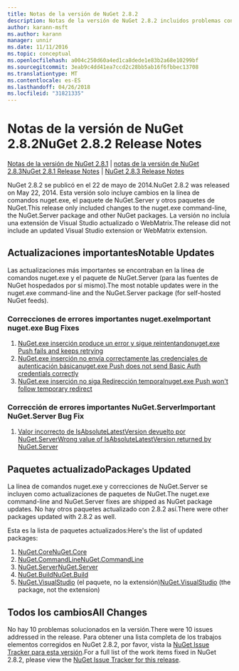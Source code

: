 ```yaml
---
title: Notas de la versión de NuGet 2.8.2
description: Notas de la versión de NuGet 2.8.2 incluidos problemas conocidos, correcciones de errores, las funciones agregadas y dcr.
author: karann-msft
ms.author: karann
manager: unnir
ms.date: 11/11/2016
ms.topic: conceptual
ms.openlocfilehash: a004c250d60a4ed1ca8dede1e83b2a68e10299bf
ms.sourcegitcommit: 3eab9c4dd41ea7ccd2c28bb5ab16f6fbbec13708
ms.translationtype: MT
ms.contentlocale: es-ES
ms.lasthandoff: 04/26/2018
ms.locfileid: "31821335"
---
```

# <a name="nuget-282-release-notes"></a><span data-ttu-id="34cda-103">Notas de la versión de NuGet 2.8.2</span><span class="sxs-lookup"><span data-stu-id="34cda-103">NuGet 2.8.2 Release Notes</span></span>

<span data-ttu-id="34cda-104">[Notas de la versión de NuGet 2.8.1](../release-notes/nuget-2.8.1.md) | [notas de la versión de NuGet 2.8.3](../release-notes/nuget-2.8.3.md)</span><span class="sxs-lookup"><span data-stu-id="34cda-104">[NuGet 2.8.1 Release Notes](../release-notes/nuget-2.8.1.md) | [NuGet 2.8.3 Release Notes](../release-notes/nuget-2.8.3.md)</span></span>

<span data-ttu-id="34cda-105">NuGet 2.8.2 se publicó en el 22 de mayo de 2014.</span><span class="sxs-lookup"><span data-stu-id="34cda-105">NuGet 2.8.2 was released on May 22, 2014.</span></span>  <span data-ttu-id="34cda-106">Esta versión solo incluye cambios en la línea de comandos nuget.exe, el paquete de NuGet.Server y otros paquetes de NuGet.</span><span class="sxs-lookup"><span data-stu-id="34cda-106">This release only included changes to the nuget.exe command-line, the NuGet.Server package and other NuGet packages.</span></span>  <span data-ttu-id="34cda-107">La versión no incluía una extensión de Visual Studio actualizado o WebMatrix.</span><span class="sxs-lookup"><span data-stu-id="34cda-107">The release did not include an updated Visual Studio extension or WebMatrix extension.</span></span>

## <a name="notable-updates"></a><span data-ttu-id="34cda-108">Actualizaciones importantes</span><span class="sxs-lookup"><span data-stu-id="34cda-108">Notable Updates</span></span>

<span data-ttu-id="34cda-109">Las actualizaciones más importantes se encontraban en la línea de comandos nuget.exe y el paquete de NuGet.Server (para las fuentes de NuGet hospedados por sí mismo).</span><span class="sxs-lookup"><span data-stu-id="34cda-109">The most notable updates were in the nuget.exe command-line and the NuGet.Server package (for self-hosted NuGet feeds).</span></span>

### <a name="important-nugetexe-bug-fixes"></a><span data-ttu-id="34cda-110">Correcciones de errores importantes nuget.exe</span><span class="sxs-lookup"><span data-stu-id="34cda-110">Important nuget.exe Bug Fixes</span></span>

1. [<span data-ttu-id="34cda-111">NuGet.exe inserción produce un error y sigue reintentando</span><span class="sxs-lookup"><span data-stu-id="34cda-111">nuget.exe Push fails and keeps retrying</span></span>](https://nuget.codeplex.com/workitem/4000)
1. [<span data-ttu-id="34cda-112">NuGet.exe inserción no envía correctamente las credenciales de autenticación básica</span><span class="sxs-lookup"><span data-stu-id="34cda-112">nuget.exe Push does not send Basic Auth credentials correctly</span></span>](https://nuget.codeplex.com/workitem/4109)
1. [<span data-ttu-id="34cda-113">NuGet.exe inserción no siga Redirección temporal</span><span class="sxs-lookup"><span data-stu-id="34cda-113">nuget.exe Push won't follow temporary redirect</span></span>](https://nuget.codeplex.com/workitem/4050)

### <a name="important-nugetserver-bug-fix"></a><span data-ttu-id="34cda-114">Corrección de errores importantes NuGet.Server</span><span class="sxs-lookup"><span data-stu-id="34cda-114">Important NuGet.Server Bug Fix</span></span>

1. [<span data-ttu-id="34cda-115">Valor incorrecto de IsAbsoluteLatestVersion devuelto por NuGet.Server</span><span class="sxs-lookup"><span data-stu-id="34cda-115">Wrong value of IsAbsoluteLatestVersion returned by NuGet.Server</span></span>](https://nuget.codeplex.com/workitem/4147)

## <a name="packages-updated"></a><span data-ttu-id="34cda-116">Paquetes actualizado</span><span class="sxs-lookup"><span data-stu-id="34cda-116">Packages Updated</span></span>

<span data-ttu-id="34cda-117">La línea de comandos nuget.exe y correcciones de NuGet.Server se incluyen como actualizaciones de paquetes de NuGet.</span><span class="sxs-lookup"><span data-stu-id="34cda-117">The nuget.exe command-line and NuGet.Server fixes are shipped as NuGet package updates.</span></span>  <span data-ttu-id="34cda-118">No hay otros paquetes actualizado con 2.8.2 así.</span><span class="sxs-lookup"><span data-stu-id="34cda-118">There were other packages updated with 2.8.2 as well.</span></span>

<span data-ttu-id="34cda-119">Esta es la lista de paquetes actualizados:</span><span class="sxs-lookup"><span data-stu-id="34cda-119">Here's the list of updated packages:</span></span>

1. [<span data-ttu-id="34cda-120">NuGet.Core</span><span class="sxs-lookup"><span data-stu-id="34cda-120">NuGet.Core</span></span>](https://www.nuget.org/packages/NuGet.Core/)
1. [<span data-ttu-id="34cda-121">NuGet.CommandLine</span><span class="sxs-lookup"><span data-stu-id="34cda-121">NuGet.CommandLine</span></span>](https://www.nuget.org/packages/NuGet.CommandLine/)
1. [<span data-ttu-id="34cda-122">NuGet.Server</span><span class="sxs-lookup"><span data-stu-id="34cda-122">NuGet.Server</span></span>](https://www.nuget.org/packages/NuGet.Server/)
1. [<span data-ttu-id="34cda-123">NuGet.Build</span><span class="sxs-lookup"><span data-stu-id="34cda-123">NuGet.Build</span></span>](https://www.nuget.org/packages/NuGet.Build/)
1. <span data-ttu-id="34cda-124">[NuGet.VisualStudio](https://www.nuget.org/packages/NuGet.VisualStudio/) (el paquete, no la extensión)</span><span class="sxs-lookup"><span data-stu-id="34cda-124">[NuGet.VisualStudio](https://www.nuget.org/packages/NuGet.VisualStudio/) (the package, not the extension)</span></span>

## <a name="all-changes"></a><span data-ttu-id="34cda-125">Todos los cambios</span><span class="sxs-lookup"><span data-stu-id="34cda-125">All Changes</span></span>
<span data-ttu-id="34cda-126">No hay 10 problemas solucionados en la versión.</span><span class="sxs-lookup"><span data-stu-id="34cda-126">There were 10 issues addressed in the release.</span></span> <span data-ttu-id="34cda-127">Para obtener una lista completa de los trabajos elementos corregidos en NuGet 2.8.2, por favor, vista la [NuGet Issue Tracker para esta versión](https://nuget.codeplex.com/workitem/list/advanced?keyword=&status=All&type=All&priority=All&release=NuGet%202.8.2&assignedTo=All&component=All&sortField=LastUpdatedDate&sortDirection=Descending&page=0&reasonClosed=All).</span><span class="sxs-lookup"><span data-stu-id="34cda-127">For a full list of the work items fixed in NuGet 2.8.2, please view the [NuGet Issue Tracker for this release](https://nuget.codeplex.com/workitem/list/advanced?keyword=&status=All&type=All&priority=All&release=NuGet%202.8.2&assignedTo=All&component=All&sortField=LastUpdatedDate&sortDirection=Descending&page=0&reasonClosed=All).</span></span>
